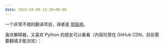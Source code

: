 ```yaml
---
date: 2023-04-08 12:38+08:00
---
```


一个非常不错的翻译项目，译者是 [郭娅祥](https://github.com/GuoYaxiang)。

喜欢解释器，又喜欢 Python 的朋友可以看看（内容托管在 GitHub CDN，目前需要翻墙才能浏览）：

<readonlylink href="https://readonly.link/books/https://raw.githubusercontent.com/GuoYaxiang/craftinginterpreters_zh/main/book.json" />
